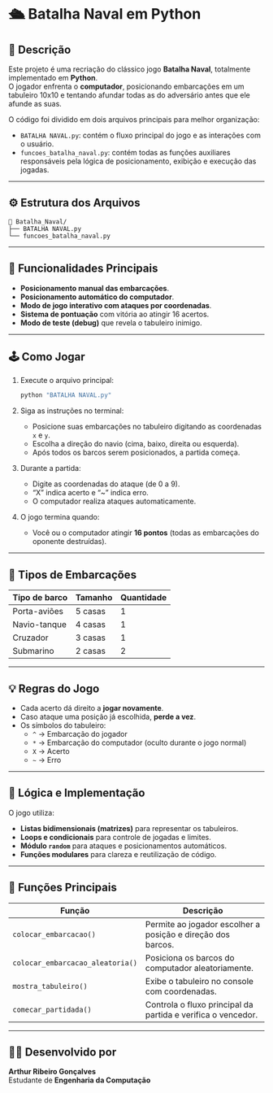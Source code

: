 
# 🛳️ Batalha Naval em Python

## 📖 Descrição

Este projeto é uma recriação do clássico jogo **Batalha Naval**, totalmente implementado em **Python**.  
O jogador enfrenta o **computador**, posicionando embarcações em um tabuleiro 10x10 e tentando afundar todas as do adversário antes que ele afunde as suas.

O código foi dividido em dois arquivos principais para melhor organização:
- `BATALHA NAVAL.py`: contém o fluxo principal do jogo e as interações com o usuário.
- `funcoes_batalha_naval.py`: contém todas as funções auxiliares responsáveis pela lógica de posicionamento, exibição e execução das jogadas.

---

## ⚙️ Estrutura dos Arquivos

```
📂 Batalha_Naval/
├── BATALHA NAVAL.py
└── funcoes_batalha_naval.py
```

---

## 🧩 Funcionalidades Principais

- **Posicionamento manual das embarcações**.
- **Posicionamento automático do computador**.
- **Modo de jogo interativo com ataques por coordenadas**.
- **Sistema de pontuação** com vitória ao atingir 16 acertos.
- **Modo de teste (debug)** que revela o tabuleiro inimigo.

---

## 🕹️ Como Jogar

1. Execute o arquivo principal:
   ```bash
   python "BATALHA NAVAL.py"
   ```

2. Siga as instruções no terminal:
   - Posicione suas embarcações no tabuleiro digitando as coordenadas `x` e `y`.
   - Escolha a direção do navio (cima, baixo, direita ou esquerda).
   - Após todos os barcos serem posicionados, a partida começa.

3. Durante a partida:
   - Digite as coordenadas do ataque (de 0 a 9).
   - “X” indica acerto e “~” indica erro.
   - O computador realiza ataques automaticamente.

4. O jogo termina quando:
   - Você ou o computador atingir **16 pontos** (todas as embarcações do oponente destruídas).

---

## 🚢 Tipos de Embarcações

| Tipo de barco | Tamanho | Quantidade |
|----------------|----------|------------|
| Porta-aviões   | 5 casas  | 1          |
| Navio-tanque   | 4 casas  | 1          |
| Cruzador       | 3 casas  | 1          |
| Submarino      | 2 casas  | 2          |

---

## 💡 Regras do Jogo

- Cada acerto dá direito a **jogar novamente**.
- Caso ataque uma posição já escolhida, **perde a vez**.
- Os símbolos do tabuleiro:
  - `^` → Embarcação do jogador  
  - `*` → Embarcação do computador (oculto durante o jogo normal)  
  - `X` → Acerto  
  - `~` → Erro  

---

## 🧠 Lógica e Implementação

O jogo utiliza:
- **Listas bidimensionais (matrizes)** para representar os tabuleiros.
- **Loops e condicionais** para controle de jogadas e limites.
- **Módulo `random`** para ataques e posicionamentos automáticos.
- **Funções modulares** para clareza e reutilização de código.

---

## 📂 Funções Principais

| Função | Descrição |
|--------|------------|
| `colocar_embarcacao()` | Permite ao jogador escolher a posição e direção dos barcos. |
| `colocar_embarcacao_aleatoria()` | Posiciona os barcos do computador aleatoriamente. |
| `mostra_tabuleiro()` | Exibe o tabuleiro no console com coordenadas. |
| `comecar_partidada()` | Controla o fluxo principal da partida e verifica o vencedor. |

---

## 🧑‍💻 Desenvolvido por

**Arthur Ribeiro Gonçalves**  
Estudante de **Engenharia da Computação**
